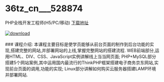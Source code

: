 # 36tz_cn___528874
PHP全栈开发工程师(H5/PC/移动)
[下载地址](http://www.36tz.cn/article/528874 "下载地址")
<br/></br>[![download](http://36tz.cn/muke_img/2019_11_1-93-300x252.png "下载地址")](http://www.36tz.cn/article/528874 "下载地址")
<br/></br>### 课程介绍:
本课程主要目标是使学员能够从前台页面的制作到后台功能的实现,搭建完整的网站,并部署网站的上线,掌握完整网站的搭建流程.
WEB前端部分,运用HTML、DIV、CSS、JavaScript实例讲解线上当当网页面;
PHP+MySQL部分搭建5个网站案例,其中运用国内最流行的ThinkPHP框架搭建电子商务京东网站,实现前台页面的调用,功能的实现;
Linux部分讲解如何购买云服务器搭建LAMP环境并部署网站.


 
